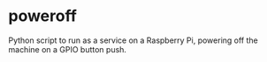# poweroff
Python script to run as a service on a Raspberry Pi, powering off the machine on a GPIO button push.
